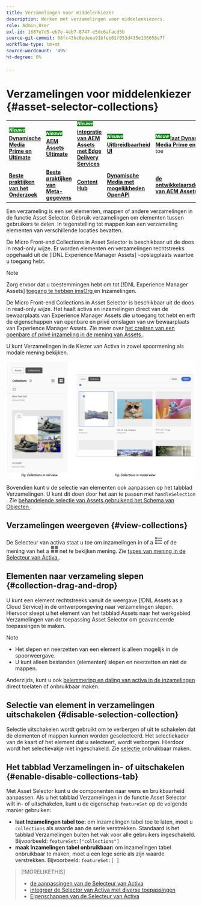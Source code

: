 ```yaml
---
title: Verzamelingen voor middelenkiezer
description: Werken met verzamelingen voor middelenkiezers.
role: Admin,User
exl-id: 1687e7d5-eb7e-4eb7-8747-e5dc6afacd5b
source-git-commit: 08fc43bc8edeea91bfeb01f053d435e136658e7f
workflow-type: tm+mt
source-wordcount: '495'
ht-degree: 0%

---
```


# Verzamelingen voor middelenkiezer {#asset-selector-collections}

<table>
    <tr>
        <td>
            <sup style= "background-color:#008000; color:#FFFFFF; font-weight:bold"><i> Nieuwe </i></sup> <a href="/help/assets/dynamic-media/dm-prime-ultimate.md"><b> Dynamische Media Prime en Ultimate </b></a>
        </td>
        <td>
            <sup style= "background-color:#008000; color:#FFFFFF; font-weight:bold"><i> Nieuwe </i></sup> <a href="/help/assets/assets-ultimate-overview.md"><b> AEM Assets Ultimate </b></a>
        </td>
        <td>
            <sup style= "background-color:#008000; color:#FFFFFF; font-weight:bold"><i> Nieuwe </i></sup> <a href="/help/assets/integrate-aem-assets-edge-delivery-services.md"><b> integratie van AEM Assets met Edge Delivery Services </b></a>
        </td>
        <td>
            <sup style= "background-color:#008000; color:#FFFFFF; font-weight:bold"><i> Nieuwe </i></sup> <a href="/help/assets/aem-assets-view-ui-extensibility.md"><b> Uitbreidbaarheid UI </b></a>
        </td>
          <td>
            <sup style= "background-color:#008000; color:#FFFFFF; font-weight:bold"><i> Nieuw </i></sup> <a href="/help/assets/dynamic-media/enable-dynamic-media-prime-and-ultimate.md"><b> laat Dynamische Media Prime en Ultimate </b></a> toe
        </td>
    </tr>
    <tr>
        <td>
            <a href="/help/assets/search-best-practices.md"><b> Beste praktijken van het Onderzoek </b></a>
        </td>
        <td>
            <a href="/help/assets/metadata-best-practices.md"><b> Beste praktijken van Meta-gegevens </b></a>
        </td>
        <td>
            <a href="/help/assets/product-overview.md"><b> Content Hub </b></a>
        </td>
        <td>
            <a href="/help/assets/dynamic-media-open-apis-overview.md"><b> Dynamische Media met mogelijkheden OpenAPI </b></a>
        </td>
        <td>
            <a href="https://developer.adobe.com/experience-cloud/experience-manager-apis/"><b> de ontwikkelaarsdocumentatie van AEM Assets </b></a>
        </td>
    </tr>
</table>

Een verzameling is een set elementen, mappen of andere verzamelingen in de functie Asset Selector. Gebruik verzamelingen om elementen tussen gebruikers te delen. In tegenstelling tot mappen kan een verzameling elementen van verschillende locaties bevatten.

De Micro Front-end Collections in Asset Selector is beschikbaar uit de doos in read-only wijze. Er worden elementen en verzamelingen rechtstreeks opgehaald uit de [!DNL Experience Manager Assets] -opslagplaats waartoe u toegang hebt.

>[!NOTE]
>
>Zorg ervoor dat u toestemmingen hebt om tot [!DNL Experience Manager Assets] [ toegang te hebben imsOrg ](/help/assets/asset-selector-properties.md) en Inzamelingen.

De Micro Front-end Collections in Asset Selector is beschikbaar uit de doos in read-only wijze. Het haalt activa en inzamelingen direct van de bewaarplaats van Experience Manager Assets die u toegang tot hebt en erft de eigenschappen van openbare en privé omslagen van uw bewaarplaats van Experience Manager Assets. Zie meer over [ het creëren van een openbare of privé inzameling in de mening van Assets ](/help/assets/manage-collections-assets-view.md#create-collection).

U kunt Verzamelingen in de Kiezer van Activa in zowel spoormening als modale mening bekijken.

![ Inzamelingen in spoormening ](assets/collections-rail-modal-view.png)

<!--
Additionally, you can [customize](/help/assets/asset-selector-customization.md) the `featureSet` property to enable or disable collections in Asset Selector. See [enable or disable Collections tab](#enable-disable-collections-tab).-->

Bovendien kunt u de selectie van elementen ook aanpassen op het tabblad Verzamelingen. U kunt dit doen door het aan te passen met `handleSelection` . Zie [ behandelende selectie van Assets gebruikend het Schema van Objecten ](/help/assets/asset-selector-customization.md#handling-selection).

## Verzamelingen weergeven {#view-collections}

De Selecteur van activa staat u toe om inzamelingen in of a ![ lijstmening ](assets/do-not-localize/list-view.png) of de mening van het a ![ net ](assets/do-not-localize/grid-view.png) net te bekijken mening. Zie [ types van mening in de Selecteur van Activa ](overview-asset-selector.md#types-of-view).

## Elementen naar verzameling slepen {#collection-drag-and-drop}

U kunt een element rechtstreeks vanuit de weergave [!DNL Assets as a Cloud Service] in de ontwerpomgeving naar verzamelingen slepen. Hiervoor sleept u het element van het tabblad Assets naar het werkgebied Verzamelingen van de toepassing Asset Selector om geavanceerde toepassingen te maken.

>[!NOTE]
>
>* Het slepen en neerzetten van een element is alleen mogelijk in de spoorweergave.
>* U kunt alleen bestanden (elementen) slepen en neerzetten en niet de mappen.

Anderzijds, kunt u ook [ belemmering en daling van activa in de inzamelingen ](asset-selector-customization.md#enable-disable-drag-and-drop) direct toelaten of onbruikbaar maken.

## Selectie van element in verzamelingen uitschakelen {#disable-selection-collection}

Selectie uitschakelen wordt gebruikt om te verbergen of uit te schakelen dat de elementen of mappen kunnen worden geselecteerd. Het selectiekader van de kaart of het element dat u selecteert, wordt verborgen. Hierdoor wordt het selectievakje niet ingeschakeld. Zie [ selectie ](/help/assets/asset-selector-customization.md#disable-selection) onbruikbaar maken.

## Het tabblad Verzamelingen in- of uitschakelen {#enable-disable-collections-tab}

Met Asset Selector kunt u de componenten naar wens en bruikbaarheid aanpassen. Als u het tabblad Verzamelingen in de functie Asset Selector wilt in- of uitschakelen, kunt u de eigenschap `featureSet` op de volgende manier gebruiken:

* **laat Inzamelingen tabel toe:** om inzamelingen tabel toe te laten, moet u `collections` als waarde aan de serie verstrekken. Standaard is het tabblad Verzamelingen buiten het vak voor alle gebruikers ingeschakeld. Bijvoorbeeld: `featureSet:["collections"]`
* **maak Inzamelingen tabel onbruikbaar:** om inzamelingen tabel onbruikbaar te maken, moet u een lege serie als zijn waarde verstrekken. Bijvoorbeeld: `featureSet:[ ]`

>[!MORELIKETHIS]
>
>* [ de aanpassingen van de Selecteur van Activa ](/help/assets/asset-selector-customization.md)
>* [ integreer de Selector van Activa met diverse toepassingen ](/help/assets/integrate-asset-selector.md)
>* [ Eigenschappen van de Selecteur van Activa ](/help/assets/asset-selector-properties.md)
